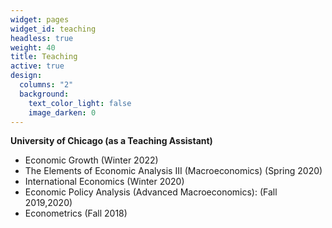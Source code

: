 ```yaml
---
widget: pages
widget_id: teaching
headless: true
weight: 40
title: Teaching
active: true
design:
  columns: "2"
  background:
    text_color_light: false
    image_darken: 0
---
```

**U﻿niversity of Chicago (as a Teaching Assistant)**

* E﻿conomic Growth (Winter 2022)
* T﻿he Elements of Economic Analysis III (Macroeconomics) (Spring 2020)
* I﻿nternational Economics (Winter 2020)
* E﻿conomic Policy Analysis (Advanced Macroeconomics): (Fall 2019,2020)
* E﻿conometrics (Fall 2018)